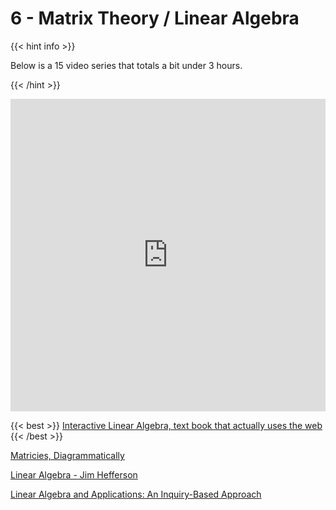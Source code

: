 # 6 - Matrix Theory / Linear Algebra

<script>
    document.getElementById("mathMenu").open = true;
</script>
{{< hint info >}}

Below is a 15 video series that totals a bit under 3 hours.

{{< /hint >}}

<iframe width="100%" height="500" src="https://www.youtube.com/embed/videoseries?list=PLZHQObOWTQDPD3MizzM2xVFitgF8hE_ab" frameborder="0" allow="accelerometer; autoplay; clipboard-write; encrypted-media; gyroscope; picture-in-picture" allowfullscreen></iframe>

{{< best >}} [Interactive Linear Algebra, text book that actually uses the web](http://textbooks.math.gatech.edu/ila/overview.html) {{< /best >}}

[Matricies, Diagrammatically](https://graphicallinearalgebra.net/2015/06/09/matrices-diagrammatically/)

[Linear Algebra - Jim Hefferson](http://joshua.smcvt.edu/linearalgebra/book.pdf)

[Linear Algebra and Applications: An Inquiry-Based Approach](https://scholarworks.gvsu.edu/cgi/viewcontent.cgi?article=1021&context=books)
